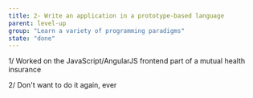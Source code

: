 ```yaml
---
title: 2- Write an application in a prototype-based language
parent: level-up
group: "Learn a variety of programming paradigms"
state: "done"
---
```


1/ Worked on the JavaScript/AngularJS frontend part of a mutual health insurance

2/ Don't want to do it again, ever
